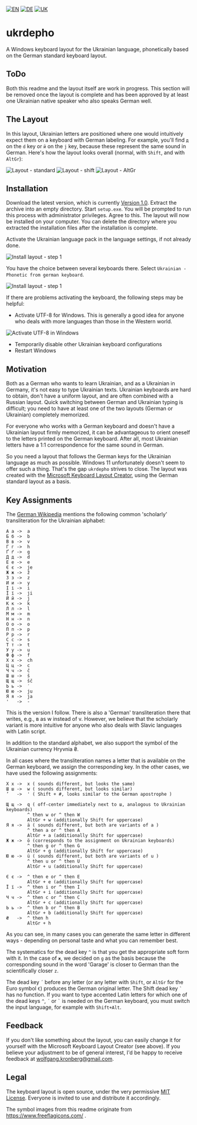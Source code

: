 [![EN](readme-files/united_kingdom_home_icon_64.png)](README.md)
[![DE](readme-files/germany_home_icon_64.png)](README-DE.md)
[![UK](readme-files/ukraine_home_icon_64.png)](README-UK.md)

# ukrdepho
A Windows keyboard layout for the Ukrainian language, 
phonetically based on the German standard keyboard layout.

## ToDo

Both this readme and the layout itself are
work in progress. This section will be removed once the
layout is complete and has been approved by at least one
Ukrainian native speaker who also speaks German well.

## The Layout

In this layout, Ukrainian letters are positioned where one
would intuitively expect them on a keyboard with German labeling.
For example, you'll find `д` on the `d` key or `й` on the
`j` key, because these represent the same sound in German.
Here's how the layout looks overall (normal, with `Shift`,
and with `AltGr`):

![Layout - standard](readme-files/layout-standard.png)
![Layout - shift](readme-files/layout-shift.png)
![Layout - AltGr](readme-files/layout-altgr.png)

## Installation

Download the latest version, which is currently
[Version 1.0](releases/ukrdepho-1.0.zip). Extract the archive
into an empty directory. Start `setup.exe`. You will be
prompted to run this process with administrator privileges.
Agree to this. The layout will now be installed on your computer.
You can delete the directory where you extracted the installation files
after the installation is complete.

Activate the Ukrainian language pack in the language settings,
if not already done.

![Install layout - step 1](readme-files/choose-layout-1.png)

You have the choice between several keyboards there. Select
`Ukrainian - Phonetic from german keyboard`.

![Install layout - step 1](readme-files/choose-layout-2.png)

If there are problems activating the keyboard, the following
steps may be helpful:

* Activate UTF-8 for Windows. This is generally a good idea
  for anyone who deals with more languages than those in the Western world.

![Activate UTF-8 in Windows](readme-files/windows-utf-8.png)

* Temporarily disable other Ukrainian keyboard configurations
* Restart Windows

## Motivation

Both as a German who wants to learn Ukrainian, and as a
Ukrainian in Germany, it's not easy to type Ukrainian texts.
Ukrainian keyboards are hard to obtain, don't have a uniform
layout, and are often combined with a Russian layout.
Quick switching between German and Ukrainian typing is difficult;
you need to have at least one of the two layouts (German or Ukrainian)
completely memorized.

For everyone who works with a German keyboard and doesn't have
a Ukrainian layout firmly memorized, it can be advantageous
to orient oneself to the letters printed on the German keyboard.
After all, most Ukrainian letters have a 1:1 correspondence
for the same sound in German.

So you need a layout that follows the German keys for the
Ukrainian language as much as possible. Windows 11 unfortunately
doesn't seem to offer such a thing. That's the gap `ukrdepho`
strives to close. The layout was created with the
[Microsoft Keyboard Layout Creator](https://www.microsoft.com/en-us/download/details.aspx?id=102134),
using the German standard layout as a basis.

## Key Assignments

The [German Wikipedia](https://de.wikipedia.org/wiki/Umschrift_des_ukrainischen_kyrillischen_Alphabets#Tabellen_zu_den_verschiedenen_Umschrift-_und_Romanisierungsvarianten)
mentions the following common 'scholarly' transliteration
for the Ukrainian alphabet:

```
А а	->	a
Б б	->	b
В в	->	v
Г г	->	h
Ґ ґ	->	g
Д д	->	d
Е е	->	e
Є є	->	je
Ж ж	->	ž
З з	->	z
И и	->	y
І і	->	i
Ї ї	->	ji
Й й	->	j
К к	->	k
Л л	->	l
М м	->	m
Н н	->	n
О о	->	o
П п	->	p
Р р	->	r
С с	->	s
Т т	->	t
У у	->	u
Ф ф	->	f
Х х	->	ch
Ц ц	->	c
Ч ч	->	č
Ш ш	->	š
Щ щ	->	šč
Ь ь	->	′
Ю ю	->	ju
Я я	->	ja
'	->	-
```

This is the version I follow. There is also a 'German' transliteration
there that writes, e.g., в as w instead of v. However, we believe that
the scholarly variant is more intuitive for anyone who also deals
with Slavic languages with Latin script.

In addition to the standard alphabet, we also support the symbol
of the Ukrainian currency Hryvnia ₴.

In all cases where the transliteration names a letter that
is available on the German keyboard, we assign the corresponding key.
In the other cases, we have used the following assignments:

```
Х х	->	x ( sounds different, but looks the same)
Ш ш	->	w ( sounds different, but looks similar)
’	->	' ( Shift + #, looks similar to the German apostrophe )

Щ щ	->	q ( off-center immediately next to ш, analogous to Ukrainian keyboards)
		^ then w or ^ then W
		AltGr + w (additionally Shift for uppercase)
Я я	->	ä ( sounds different, but both are variants of a )
		^ then a or ^ then A
		AltGr + a (additionally Shift for uppercase)
Ж ж	->	ö (corresponds to the assignment on Ukrainian keyboards)
		^ then g or ^ then G
		AltGr + g (additionally Shift for uppercase)
Ю ю	->	ü ( sounds different, but both are variants of u )
		^ then u or ^ then U
		AltGr + u (additionally Shift for uppercase)

Є є	->	^ then e or ^ then E
		AltGr + e (additionally Shift for uppercase)
Ї ї	->	^ then i or ^ then I
		AltGr + i (additionally Shift for uppercase)
Ч ч	->	^ then c or ^ then C
		AltGr + c (additionally Shift for uppercase)
Ь ь	->	^ then b or ^ then B
		AltGr + b (additionally Shift for uppercase)
₴	->	^ then h
		AltGr + h
```

As you can see, in many cases you can generate the same letter
in different ways - depending on personal taste and what you
can remember best.

The systematics for the dead key `^` is that you get the appropriate
soft form with it. In the case of `ж`, we decided on `g` as the basis
because the corresponding sound in the word 'Garage' is closer to
German than the scientifically closer `z`.

The dead key `´` before any letter (or any letter with `Shift`, or 
`AltGr` for the Euro symbol `€`) produces the German original letter.
The Shift dead key `` ` `` has no function. If you want to type 
accented Latin letters for which one of the dead keys `^`, `´` or 
`` ` `` is needed on the German keyboard,
you must switch the input language, for example with `Shift+Alt`.

## Feedback

If you don't like something about the layout, you can easily
change it for yourself with the Microsoft Keyboard Layout Creator (see above).
If you believe your adjustment to be of general interest, I'd be happy
to receive feedback at wolfgang.kronberg@gmail.com.

## Legal

The keyboard layout is open source, under the very permissive
[MIT License](LICENSE). Everyone is invited to use and distribute it accordingly.

The symbol images from this readme originate from
https://www.freeflagicons.com/ .
